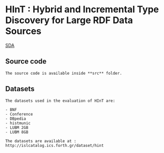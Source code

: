 #	HInT : Hybrid and Incremental Type Discovery for Large RDF Data Sources

[SDA](https://link.springer.com/chapter/10.1007/978-3-319-25264-3_36)

## Source code

	The source code is available inside **src** folder.


## Datasets

	The datasets used in the evaluation of HInT are:
	
	- BNF
	- Conference
	- DBpedia
	- histmunic
	- LUBM 2GB
	- LUBM 8GB

	The datasets are available at :	
	http://islcatalog.ics.forth.gr/dataset/hint
